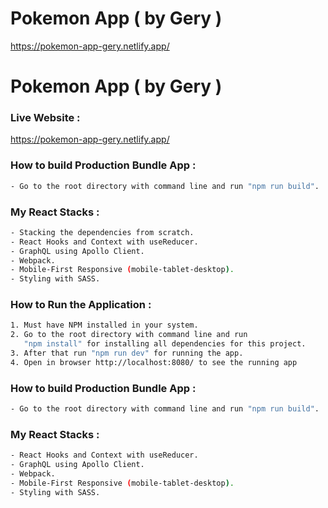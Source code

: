 # Pokemon App ( by Gery )
https://pokemon-app-gery.netlify.app/

# Pokemon App ( by Gery )

### Live Website :
https://pokemon-app-gery.netlify.app/

### How to build Production Bundle App :
```sh
- Go to the root directory with command line and run "npm run build".
```

### My React Stacks :
```sh
- Stacking the dependencies from scratch.
- React Hooks and Context with useReducer.
- GraphQL using Apollo Client.
- Webpack.
- Mobile-First Responsive (mobile-tablet-desktop).
- Styling with SASS.
```

### How to Run the Application :
```sh
1. Must have NPM installed in your system.
2. Go to the root directory with command line and run 
   "npm install" for installing all dependencies for this project.
3. After that run "npm run dev" for running the app.
4. Open in browser http://localhost:8080/ to see the running app
```

### How to build Production Bundle App :
```sh
- Go to the root directory with command line and run "npm run build".
```

### My React Stacks :
```sh
- React Hooks and Context with useReducer.
- GraphQL using Apollo Client.
- Webpack.
- Mobile-First Responsive (mobile-tablet-desktop).
- Styling with SASS.
```
